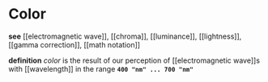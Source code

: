# Color

**see** [[electromagnetic wave]], [[chroma]], [[luminance]], [[lightness]], [[gamma correction]], [[math notation]]

**definition** _color_ is the result of our perception of [[electromagnetic wave]]s with [[wavelength]] in the range **`400 "nm" ... 700 "nm"`**
